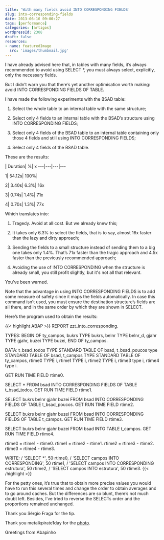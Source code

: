 ```yaml
---
title: 'With many fields avoid INTO CORRESPONDING FIELDS'
slug: into-corresponding-fields
date: 2013-06-10 09:00:27
tags: [performance]
categories: [artigos]
wordpressId: 2308
draft: false
resources:
- name: featuredImage
  src: 'images/thumbnail.jpg'
---
```

I have already advised here that, in tables with many fields, it’s always recommended to avoid using SELECT *, you must always select, explicitly, only the necessary fields.

But I didn’t warn you that there’s yet another optimisation worth making: avoid INTO CORRESPONDING FIELDS OF TABLE.

<!--more-->

I have made the following experiments with the BSAD table:

  1. Select the whole table to an internal table with the same structure;

  2. Select only 4 fields to an internal table with the BSAD’s structure using INTO CORRESPONDING FIELDS;

  3. Select only 4 fields of the BSAD table to an internal table containing only those 4 fields and still using INTO CORRESPONDING FIELDS;

  4. Select only 4 fields of the BSAD table.

These are the results:

 | Duration| %| x
---|---|---|---

1| 54.12s| 100%|

2| 3.40s| 6.3%| 16x

3| 0.74s| 1.4%| 71x

4| 0.70s| 1.3%| 77x

Which translates into:

  1. Tragedy. Avoid at all cost. But we already knew this;

  2. It takes only 6.3% to select the fields, that is to say, almost 16x faster than the lazy and dirty approach;

  3. Sending the fields to a small structure instead of sending them to a big one takes only 1.4%. That’s 71x faster than the tragic approach and 4.5x faster than the previously recommended approach;

  4. Avoiding the use of INTO CORRESPONDING when the structure is already small, you still profit slightly, but it's not all that relevant.

You’ve been warned.

Note that the advantage in using INTO CORRESPONDING FIELDS is to add some measure of safety since it maps the fields automatically. In case this command isn’t used, you must ensure the destination structure’s fields are all there, and in the same order by which they are shown in SELECT.

Here’s the program used to obtain the results:


{{< highlight ABAP >}}
REPORT zzt_into_corresponding.

TYPES: BEGIN OF ty_campos,
         bukrs TYPE bukrs,
         belnr TYPE belnr_d,
         gjahr TYPE gjahr,
         buzei TYPE buzei,
       END OF ty_campos.

DATA: t_bsad_todos  TYPE STANDARD TABLE OF bsad,
      t_bsad_poucos type STANDARD TABLE OF bsad,
      t_campos      TYPE STANDARD TABLE OF ty_campos,
      rtime0        TYPE i,
      rtime1        TYPE i,
      rtime2        TYPE i,
      rtime3        type i,
      rtime4        type i.

GET RUN TIME FIELD rtime0.

SELECT * FROM bsad
  INTO CORRESPONDING FIELDS OF TABLE t_bsad_todos.
GET RUN TIME FIELD rtime1.

SELECT bukrs belnr gjahr buzei FROM bsad
  INTO CORRESPONDING FIELDS OF TABLE t_bsad_poucos.
GET RUN TIME FIELD rtime2.

SELECT bukrs belnr gjahr buzei FROM bsad
  INTO CORRESPONDING FIELDS OF TABLE t_campos.
GET RUN TIME FIELD rtime3.

SELECT bukrs belnr gjahr buzei FROM bsad
  INTO TABLE t_campos.
GET RUN TIME FIELD rtime4.

rtime0 = rtime1 - rtime0.
rtime1 = rtime2 - rtime1.
rtime2 = rtime3 - rtime2.
rtime3 = rtime4 - rtime3.

WRITE: / 'SELECT *', 50 rtime0,
       / 'SELECT campos INTO CORRESPONDING', 50 rtime1,
       / 'SELECT campos INTO CORRESPONDING estrutura', 50 rtime2,
       / 'SELECT campos INTO estrutura', 50 rtime3.
{{< /highlight >}}

For the petty ones, it’s true that to obtain more precise values you would have to run this several times and change the order to obtain averages and to go around caches. But the differences are so blunt, there’s not much doubt left. Besides, I’ve tried to reverse the SELECTs order and the proportions remained unchanged.

Thank you Sérgio Fraga for the tip.

Thank you metalkpirate1day for the [photo][1].

Greetings from Abapinho

   [1]: https://www.flickr.com/photos/metalkpirate1day/3859785368
